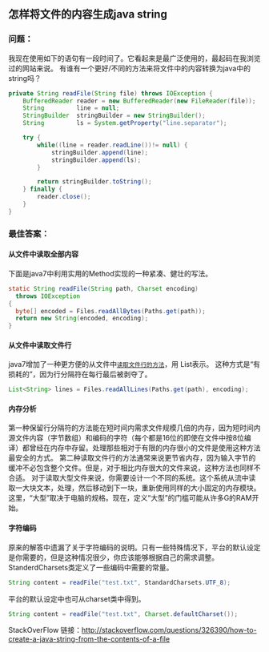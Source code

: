 ## 怎样将文件的内容生成java string
### 问题：
我现在使用如下的语句有一段时间了。它看起来是最广泛使用的，最起码在我浏览过的网站来说。
有谁有一个更好/不同的方法来将文件中的内容转换为java中的string吗？

````java
private String readFile(String file) throws IOException {
    BufferedReader reader = new BufferedReader(new FileReader(file));
    String         line = null;
    StringBuilder  stringBuilder = new StringBuilder();
    String         ls = System.getProperty("line.separator");

    try {
        while((line = reader.readLine())!= null) {
            stringBuilder.append(line);
            stringBuilder.append(ls);
        }

        return stringBuilder.toString();
    } finally {
        reader.close();
    }
}

````

### 最佳答案：
#### 从文件中读取全部内容
下面是java7中利用实用的Method实现的一种紧凑、健壮的写法。
````java
static String readFile(String path, Charset encoding) 
  throws IOException 
{
  byte[] encoded = Files.readAllBytes(Paths.get(path));
  return new String(encoded, encoding);
}
````
#### 从文件中读取文件行
java7增加了一种更方便的从文件中[`读取文件行的方法`](http://docs.oracle.com/javase/7/docs/api/java/nio/file/Files.html#readAllLines%28java.nio.file.Path,%20java.nio.charset.Charset%29)，用 List<String>表示。
这种方式是“有损耗的”，因为行分隔符在每行最后被剥夺了。
````java
List<String> lines = Files.readAllLines(Paths.get(path), encoding);
````
#### 内存分析
第一种保留行分隔符的方法能在短时间内需求文件规模几倍的内存，因为短时间内源文件内容（字节数组）和编码的字符（每个都是16位的即使在文件中按8位编译）都曾经在内存中存留。处理那些相对于有限的内存很小的文件是使用这种方法最安全的方式。
第二种读取文件行的方法通常来说更节省内存，因为输入字节的缓冲不必包含整个文件。但是，对于相比内存很大的文件来说，这种方法也同样不合适。
对于读取大型文件来说，你需要设计一个不同的系统。这个系统从流中读取一大块文本，处理，然后移动到下一块，重新使用同样的大小固定的内存模块。这里，“大型”取决于电脑的规格。现在，定义“大型”的门槛可能从许多G的RAM开始。
#### 字符编码
原来的解答中遗漏了关于字符编码的说明。只有一些特殊情况下，平台的默认设定是你需要的，但是这种情况很少，你应该能够根据自己的需求调整。
StanderdCharsets类定义了一些编码中需要的常量。
````java
String content = readFile("test.txt", StandardCharsets.UTF_8);
````
平台的默认设定中也可从charset类中得到。
````java
String content = readFile("test.txt", Charset.defaultCharset());
````

StackOverFlow 链接：http://stackoverflow.com/questions/326390/how-to-create-a-java-string-from-the-contents-of-a-file
